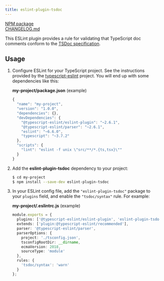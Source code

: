 ```yaml
---
title: eslint-plugin-tsdoc
---
```


[NPM package](https://www.npmjs.com/package/eslint-plugin-tsdoc)<br/>
[CHANGELOG.md](https://github.com/microsoft/tsdoc/blob/main/eslint-plugin/CHANGELOG.md)

This ESLint plugin provides a rule for validating that TypeScript doc comments conform to the
[TSDoc specification](https://github.com/microsoft/tsdoc).

## Usage

1.  Configure ESLint for your TypeScript project. See the instructions provided by the
    [typescript-eslint](https://github.com/typescript-eslint/typescript-eslint) project.
    You will end up with some dependencies like this:

    **my-project/package.json** (example)

    ```ts
    {
      "name": "my-project",
      "version": "1.0.0",
      "dependencies": {},
      "devDependencies": {
        "@typescript-eslint/eslint-plugin": "~2.6.1",
        "@typescript-eslint/parser": "~2.6.1",
        "eslint": "~6.6.0",
        "typescript": "~3.7.2"
      },
      "scripts": {
        "lint": "eslint -f unix \"src/**/*.{ts,tsx}\""
      }
    }
    ```

2.  Add the **eslint-plugin-tsdoc** dependency to your project:

    ```bash
    $ cd my-project
    $ npm install --save-dev eslint-plugin-tsdoc
    ```

3.  In your ESLint config file, add the `"eslint-plugin-tsdoc"` package to your `plugins` field,
    and enable the `"tsdoc/syntax"` rule. For example:

    **my-project/.eslintrc.js** (example)

    ```ts
    module.exports = {
      plugins: ['@typescript-eslint/eslint-plugin', 'eslint-plugin-tsdoc'],
      extends: ['plugin:@typescript-eslint/recommended'],
      parser: '@typescript-eslint/parser',
      parserOptions: {
        project: './tsconfig.json',
        tsconfigRootDir: __dirname,
        ecmaVersion: 2018,
        sourceType: 'module'
      },
      rules: {
        'tsdoc/syntax': 'warn'
      }
    };
    ```
